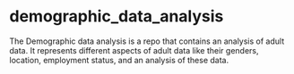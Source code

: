 # demographic_data_analysis
The Demographic data analysis is a repo that contains an analysis of adult data. It represents different aspects of adult data like their genders, location, employment status, and an analysis of these data. 
